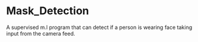 # Mask_Detection
A supervised m.l program that can detect if a person is wearing face taking input from the camera feed.
